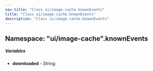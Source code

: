```yaml
---
nav-title: "Class ui/image-cache.knownEvents"
title: "Class ui/image-cache.knownEvents"
description: "Class ui/image-cache.knownEvents"
---
```

## Namespace: "ui/image-cache".knownEvents

##### Variables
 - **downloaded** - _String_.